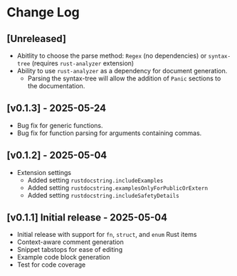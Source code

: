 # Change Log

## [Unreleased]

- Abitlity to choose the parse method: `Regex` (no dependencies) or `syntax-tree` (requires `rust-analyzer` extension)
- Ability to use `rust-analyzer` as a dependency for document generation.
  - Parsing the syntax-tree will allow the addition of `Panic` sections to the documentation.

## [v0.1.3] - 2025-05-24

- Bug fix for generic functions.
- Bug fix for function parsing for arguments containing commas.

## [v0.1.2] - 2025-05-04

- Extension settings
  - Added setting `rustdocstring.includeExamples`
  - Added setting `rustdocstring.examplesOnlyForPublicOrExtern`
  - Added setting `rustdocstring.includeSafetyDetails`

## [v0.1.1] Initial release - 2025-05-04

- Initial release with support for `fn`, `struct`, and `enum` Rust items
- Context-aware comment generation
- Snippet tabstops for ease of editing
- Example code block generation
- Test for code coverage
